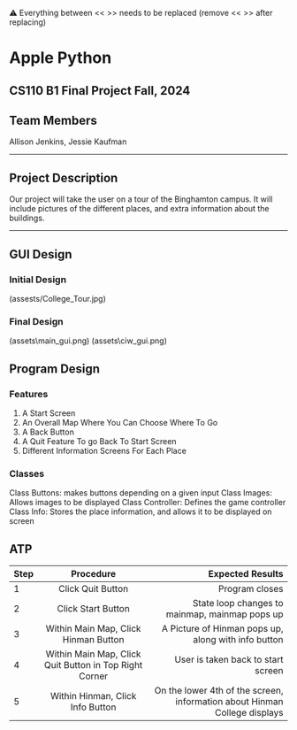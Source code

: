 
:warning: Everything between << >> needs to be replaced (remove << >> after replacing)

# Apple Python
## CS110 B1 Final Project  Fall, 2024

## Team Members

Allison Jenkins, Jessie Kaufman

***

## Project Description

Our project will take the user on a tour of the Binghamton campus. It will include pictures of the different places, and extra information about the buildings.

***    

## GUI Design

### Initial Design

(assests/College_Tour.jpg)

### Final Design

(assets\main_gui.png)
(assets\ciw_gui.png)

## Program Design

### Features

1. A Start Screen
2. An Overall Map Where You Can Choose Where To Go
3. A Back Button 
4. A Quit Feature To go Back To Start Screen
5. Different Information Screens For Each Place

### Classes

Class Buttons: makes buttons depending on a given input
Class Images: Allows images to be displayed
Class Controller: Defines the game controller
Class Info: Stores the place information, and allows it to be displayed on screen


## ATP

| Step                 |Procedure             |Expected Results                   |
|----------------------|:--------------------:|----------------------------------:|
|  1                   | Click Quit Button    |Program closes                     |
|  2                   | Click Start Button   | State loop changes to mainmap, mainmap pops up |
|  3                   | Within Main Map, Click Hinman Button| A Picture of Hinman pops up, along with info button|
|  4                   | Within Main Map, Click Quit Button in Top Right Corner | User is taken back to start screen |
|  5                   | Within Hinman, Click Info Button | On the lower 4th of the screen, information about Hinman College displays |
